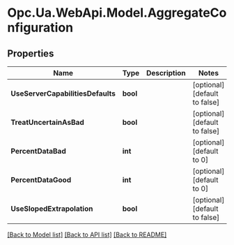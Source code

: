 # Opc.Ua.WebApi.Model.AggregateConfiguration

## Properties

Name | Type | Description | Notes
------------ | ------------- | ------------- | -------------
**UseServerCapabilitiesDefaults** | **bool** |  | [optional] [default to false]
**TreatUncertainAsBad** | **bool** |  | [optional] [default to false]
**PercentDataBad** | **int** |  | [optional] [default to 0]
**PercentDataGood** | **int** |  | [optional] [default to 0]
**UseSlopedExtrapolation** | **bool** |  | [optional] [default to false]

[[Back to Model list]](../README.md#documentation-for-models) [[Back to API list]](../README.md#documentation-for-api-endpoints) [[Back to README]](../README.md)

